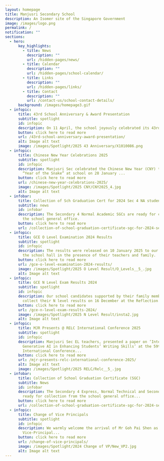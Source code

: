 ```yaml
---
layout: homepage
title: Manjusri Secondary School
description: An Isomer site of the Singapore Government
image: /images/logo.png
permalink: /
notification: ""
sections:
  - hero:
      key_highlights:
        - title: News
          description: ""
          url: /hidden-pages/news/
        - title: Calendar
          description: ""
          url: /hidden-pages/school-calendar/
        - title: Links
          description: ""
          url: /hidden-pages/links/
        - title: Contact
          description: ""
          url: /contact-us/school-contact-details/
      background: /images/homepage3.gif
  - infopic:
      title: 43rd School Anniversary & Award Presentation
      subtitle: spotlight
      id: infopic
      description: On 11 April, the school joyously celebrated its 43rd anniversary...
      button: click here to read more
      url: /43rd-school-anniversary-award-presentation/
      alt: Image alt text
      image: /images/Spotlight/2025 43 Anniversary/X1010086.png
  - infopic:
      title: Chinese New Year Celebrations 2025
      subtitle: spotlight
      id: infopic
      description: Manjusri Sec celebrated the Chinese New Year (CNY) to usher in the
        “Year of the Snake” at school on 28 January ...
      button: click here to read more
      url: /chinese-new-year-celebrations-2025/
      image: /images/Spotlight/2025 CNY/CNY2025_4.jpg
      alt: Image alt text
  - infobar:
      title: Collection of Sch Graduation Cert for 2024 Sec 4 NA students
      subtitle: news
      id: infobar
      description: The Secondary 4 Normal Academic SGCs are ready for collection from
        the school general office.
      button: click here to read more
      url: /collection-of-school-graduation-certificate-sgc-for-2024-secondary-4-na-students/
  - infopic:
      title: GCE O Level Examination 2024 Results
      subtitle: spotlight
      id: infopic
      description: The results were released on 10 January 2025 to our candidates at
        the school hall in the presence of their teachers and family.
      button: click here to read more
      url: /gce-o-level-examination-2024-results/
      image: /images/Spotlight/2025 O Level Result/O_Levels__5_.jpg
      alt: Image alt text
  - infopic:
      title: GCE N Level Exam Results 2024
      subtitle: spotlight
      id: infopic
      description: Our school candidates supported by their family members returned to
        collect their N level results on 16 December at the Reflection Hall.
      button: click here to read more
      url: /gce-n-level-exam-results-2024/
      image: /images/Spotlight/2025 N Level Result/insta2.jpg
      alt: Image alt text
  - infopic:
      title: MJR Presents @ RELC International Conference 2025
      subtitle: spotlight
      id: infopic
      description: Manjusri Sec EL teachers, presented a paper on ‘Integrating
        Generative AI in Enhancing Students’ Writing Skills’ at the 59th RELC
        International Conference...
      button: click here to read more
      url: /mjr-presents-relc-international-conference-2025/
      alt: Image alt text
      image: /images/Spotlight/2025 RELC/Relc__5_.jpg
  - infobar:
      title: Collection of School Graduation Certificate (SGC)
      subtitle: News
      id: infobar
      description: The Secondary 4 Express, Normal Technical and Secondary 5 SGCs are
        ready for collection from the school general office...
      button: click here to read more
      url: /collection-of-school-graduation-certificate-sgc-for-2024-sec-4-express-sec-4-nt-sec-5-students/
  - infopic:
      title: Change of Vice Principals
      subtitle: spotlight
      id: infopic
      description: We warmly welcome the arrival of Mr Goh Pai Shen as our new
        Vice-Principal...
      button: click here to read more
      url: /change-of-vice-principals/
      image: /images/Spotlight/2024 Change of VP/New_VP2.jpg
      alt: Image alt text
---
```

